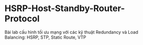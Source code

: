 # HSRP-Host-Standby-Router-Protocol
Bài lab cấu hình tối ưu mạng với các kỹ thuật Redundancy và Load Balancing: HSRP, STP, Static Route, VTP
